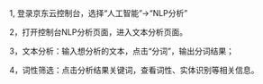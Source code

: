 1, 登录京东云控制台，选择“人工智能”->“NLP分析”

2，打开控制台NLP分析页面，进入文本分析页面。

3，文本分析：输入想分析的文本，点击“分词”，输出分词结果；

4，词性筛选：点击分析结果关键词，查看词性、实体识别等相关信息。